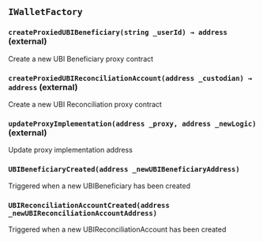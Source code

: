 ## `IWalletFactory`






### `createProxiedUBIBeneficiary(string _userId) → address` (external)

Create a new UBI Beneficiary proxy contract





### `createProxiedUBIReconciliationAccount(address _custodian) → address` (external)

Create a new UBI Reconciliation proxy contract





### `updateProxyImplementation(address _proxy, address _newLogic)` (external)

Update proxy implementation address






### `UBIBeneficiaryCreated(address _newUBIBeneficiaryAddress)`

Triggered when a new UBIBeneficiary has been created





### `UBIReconciliationAccountCreated(address _newUBIReconciliationAccountAddress)`

Triggered when a new UBIReconciliationAccount has been created






